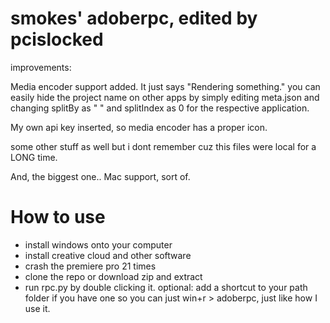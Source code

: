 # smokes' adoberpc, edited by pcislocked
improvements:

Media encoder support added. It just says "Rendering something." you can easily hide the project name on other apps by simply editing meta.json and changing splitBy as "   " and splitIndex as 0 for the respective application.

My own api key inserted, so media encoder has a proper icon.

some other stuff as well but i dont remember cuz this files were local for a LONG time.

And, the biggest one.. Mac support, sort of.

# How to use
- install windows onto your computer
- install creative cloud and other software
- crash the premiere pro 21 times
- clone the repo or download zip and extract
- run rpc.py by double clicking it.
optional: add a shortcut to your path folder if you have one so you can just win+r > adoberpc, just like how I use it.
